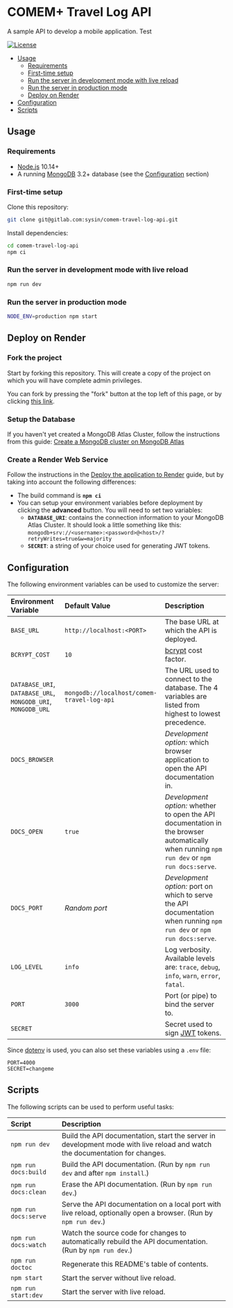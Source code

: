 # COMEM+ Travel Log API

A sample API to develop a mobile application.
Test

[![License](https://img.shields.io/badge/License-MIT-blue.svg)](LICENSE.txt)

<!-- START doctoc generated TOC please keep comment here to allow auto update -->
<!-- DON'T EDIT THIS SECTION, INSTEAD RE-RUN doctoc TO UPDATE -->

- [Usage](#usage)
  - [Requirements](#requirements)
  - [First-time setup](#first-time-setup)
  - [Run the server in development mode with live reload](#run-the-server-in-development-mode-with-live-reload)
  - [Run the server in production mode](#run-the-server-in-production-mode)
  - [Deploy on Render](#deploy-on-render)
- [Configuration](#configuration)
- [Scripts](#scripts)

<!-- END doctoc generated TOC please keep comment here to allow auto update -->

## Usage

### Requirements

- [Node.js][node] 10.14+
- A running [MongoDB][mongodb] 3.2+ database (see the [Configuration](#configuration) section)

### First-time setup

Clone this repository:

```bash
git clone git@gitlab.com:sysin/comem-travel-log-api.git
```

Install dependencies:

```bash
cd comem-travel-log-api
npm ci
```

### Run the server in development mode with live reload

```bash
npm run dev
```

### Run the server in production mode

```bash
NODE_ENV=production npm start
```

## Deploy on Render

### Fork the project

Start by forking this repository. This will create a copy of the project on which you will have complete admin privileges.

You can fork by pressing the "fork" button at the top left of this page, or by clicking [this link][fork].

### Setup the Database

If you haven't yet created a MongoDB Atlas Cluster, follow the instructions from this guide: [Create a MongoDB cluster on MongoDB Atlas][mongodb-atlas-guide]

### Create a Render Web Service

Follow the instructions in the [Deploy the application to Render][render-deploy-guide] guide, but by taking into account the following differences:

- The build command is **`npm ci`**
- You can setup your environment variables before deployment by clicking the **advanced** button. You will need to set two variables:
  - **`DATABASE_URI`**: contains the connection information to your MongoDB Atlas Cluster. It should look a little something like this: `mongodb+srv://<username>:<password>@<host>/?retryWrites=true&w=majority`
  - **`SECRET`**: a string of your choice used for generating JWT tokens.

## Configuration

The following environment variables can be used to customize the server:

| Environment Variable                                         | Default Value                              | Description                                                                                                                                  |
| :----------------------------------------------------------- | :----------------------------------------- | :------------------------------------------------------------------------------------------------------------------------------------------- |
| `BASE_URL`                                                   | `http://localhost:<PORT>`                  | The base URL at which the API is deployed.                                                                                                   |
| `BCRYPT_COST`                                                | `10`                                       | [bcrypt][bcrypt] cost factor.                                                                                                                |
| `DATABASE_URI`, `DATABASE_URL`, `MONGODB_URI`, `MONGODB_URL` | `mongodb://localhost/comem-travel-log-api` | The URL used to connect to the database. The 4 variables are listed from highest to lowest precedence.                                       |
| `DOCS_BROWSER`                                               |                                            | _Development option:_ which browser application to open the API documentation in.                                                            |
| `DOCS_OPEN`                                                  | `true`                                     | _Development option:_ whether to open the API documentation in the browser automatically when running `npm run dev` or `npm run docs:serve`. |
| `DOCS_PORT`                                                  | _Random port_                              | _Development option:_ port on which to serve the API documentation when running `npm run dev` or `npm run docs:serve`.                       |
| `LOG_LEVEL`                                                  | `info`                                     | Log verbosity. Available levels are: `trace`, `debug`, `info`, `warn`, `error`, `fatal`.                                                     |
| `PORT`                                                       | `3000`                                     | Port (or pipe) to bind the server to.                                                                                                        |
| `SECRET`                                                     |                                            | Secret used to sign [JWT][jwt] tokens.                                                                                                       |

Since [dotenv][dotenv] is used, you can also set these variables using a `.env` file:

```
PORT=4000
SECRET=changeme
```

## Scripts

The following scripts can be used to perform useful tasks:

| Script               | Description                                                                                                                 |
| :------------------- | :-------------------------------------------------------------------------------------------------------------------------- |
| `npm run dev`        | Build the API documentation, start the server in development mode with live reload and watch the documentation for changes. |
| `npm run docs:build` | Build the API documentation. (Run by `npm run dev` and after `npm install`.)                                                |
| `npm run docs:clean` | Erase the API documentation. (Run by `npm run dev`.)                                                                        |
| `npm run docs:serve` | Serve the API documentation on a local port with live reload, optionally open a browser. (Run by `npm run dev`.)            |
| `npm run docs:watch` | Watch the source code for changes to automatically rebuild the API documentation. (Run by `npm run dev`.)                   |
| `npm run doctoc`     | Regenerate this README's table of contents.                                                                                 |
| `npm start`          | Start the server without live reload.                                                                                       |
| `npm run start:dev`  | Start the server with live reload.                                                                                          |

[bcrypt]: https://en.wikipedia.org/wiki/Bcrypt
[dotenv]: https://www.npmjs.com/package/dotenv
[fork]: https://github.com/MediaComem/comem-travel-log-api/fork
[jwt]: https://jwt.io
[mongodb]: https://www.mongodb.com
[mongodb-atlas-guide]: https://github.com/MediaComem/comem-archioweb/blob/main/guides/deploy-in-the-cloud.md#create-a-mongodb-cluster-on-mongodb-atlas
[node]: https://nodejs.org/
[render-deploy-guide]: https://github.com/MediaComem/comem-archioweb/blob/main/guides/deploy-in-the-cloud.md#deploy-the-application-to-render
